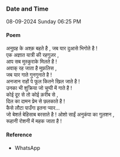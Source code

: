 ### Date and Time

08-09-2024 Sunday 06:25 PM

#### Poem

अनुग्रह के अश्क़ बहते है , जब यार दुआसे भिगोते है !  <br />
एक अज्ञात यात्री की रहगुज़र ,  <br />
आप सब मुस्कुराके मिलते है !  <br />
अवाक् रह जाता है मुफ़लिस ,  <br />
जब यार गाते गुनगुनाते है !  <br />
अनजान राहों पे फूल कितने खिल जाते है !  <br />
उनका भी शुक्रिया जो चुप्पी में गाते है !  <br />
कोई दूर से तो कोई क़रीब से ,  <br />
दिल का दामन प्रेम से छलकाते है !  <br />
कैसे लौटा पाउँगा इतना प्यार…  <br />
जो बेशर्त बेहिसाब  बरसाते है ! ओशो साईं अनुकंपा का गुलशन ,  <br />
रूहानी रोशनी में महक जाता है !

#### Reference

* WhatsApp
